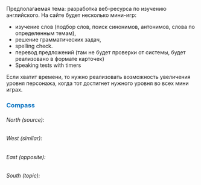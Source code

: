 
Предполагаемая тема: разработка веб-ресурса по изучению английского. На сайте будет несколько мини-игр: 
- изучение слов (подбор слов, поиск синонимов, антонимов, слова по определенным темам), 
- решение грамматических задач, 
- spelling check. 
- перевод предложений (там не будет проверки от системы, будет реализовано в формате карточек)
- Speaking tests with timers

Если хватит времени, то нужно реализовать возможность увеличения уровня персонажа, когда тот достигнет нужного уровня во всех мини играх.





### <span style="color:#0070c0">Compass</span>
###### North (source):


###### West (similar):


###### East (opposite):


###### South (topic):

